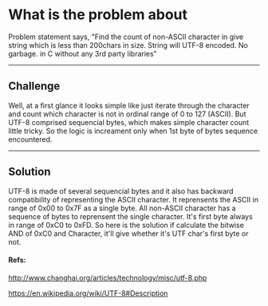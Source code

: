What is the problem about
=====================


Problem statement says, "Find the count of non-ASCII character in give string which is less than 200chars in size. String will UTF-8 encoded. No garbage. in C without any 3rd party libraries"

----------


Challenge
---------

Well, at a first glance it looks simple like just iterate through the character and count which character is not in ordinal range of 0 to 127 (ASCII).
But UTF-8 comprised sequencial bytes, which makes simple character count little tricky. So the logic is increament only when 1st byte of bytes sequence encountered.

----------

Solution
---------

UTF-8 is made of several sequencial bytes and it also has backward compatibility of representing the ASCII character. It reprensents the ASCII in range of 0x00 to 0x7F as a single byte.
All non-ASCII character has a sequence of bytes to reprensent the single character. It's first byte always in range of 0xC0 to 0xFD. So here is the solution if calculate the bitwise AND of 0xC0 and Character, it'll give whether it's UTF char's first byte or not.


#### Refs:
http://www.changhai.org/articles/technology/misc/utf-8.php  

https://en.wikipedia.org/wiki/UTF-8#Description  

